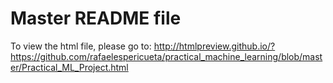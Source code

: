 # Master README file

To view the html file, please go to:
http://htmlpreview.github.io/?https://github.com/rafaelespericueta/practical_machine_learning/blob/master/Practical_ML_Project.html 
